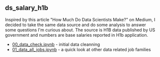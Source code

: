 ## ds_salary_h1b
Inspired by this article "How Much Do Data Scientists Make?" on Medium, I decided to take the same data source and do some analysis to answer some questions I'm curious about. The source is H1B data published by US government and numbers are base salaries reported in H1b application. 
- [00_data_check.ipynb](https://github.com/krystinli/ds_salary_h1b/blob/master/00_data_check.ipynb) - initial data cleanning
- [01_data_all_jobs.ipynb](https://github.com/krystinli/ds_salary_h1b/blob/master/00_data_check.ipynb) - a quick look at other data related job families




